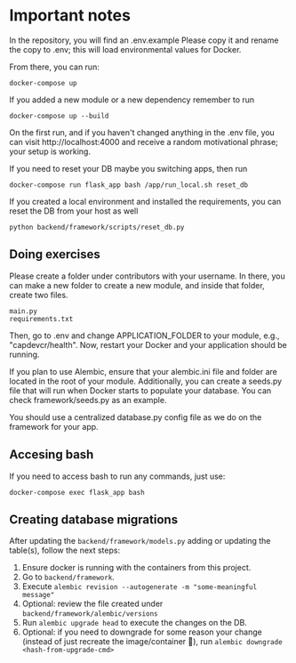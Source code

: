 # Important notes

In the repository, you will find an .env.example Please copy it and rename the copy to .env; this will load environmental values for Docker.

From there, you can run:

```
docker-compose up
```

If you added a new module or a new dependency remember to run

```
docker-compose up --build
```

On the first run, and if you haven't changed anything in the .env file, you can visit http://localhost:4000 and receive a random motivational phrase; your setup is working. 

If you need to reset your DB maybe you switching apps, then run

```
docker-compose run flask_app bash /app/run_local.sh reset_db
```

If you created a local environment and installed the requirements, you can reset the DB from your host as well
```
python backend/framework/scripts/reset_db.py 
```

## Doing exercises 

Please create a folder under contributors with your username. In there, you can make a new folder to create a new module, and inside that folder, create two files.

```
main.py
requirements.txt
```

Then, go to .env and change APPLICATION_FOLDER to your module, e.g., "capdevcr/health". Now, restart your Docker and your application should be running. 

If you plan to use Alembic, ensure that your alembic.ini file and folder are located in the root of your module. Additionally, you can create a seeds.py file that will run when Docker starts to populate your database. You can check framework/seeds.py as an example.

You should use a centralized database.py config file as we do on the framework for your app. 

## Accesing bash

If you need to access bash to run any commands, just use:

```
docker-compose exec flask_app bash
```

## Creating database migrations

After updating the `backend/framework/models.py` adding or updating the table(s), follow the next steps:

1. Ensure docker is running with the containers from this project.
2. Go to `backend/framework`.
3. Execute `alembic revision --autogenerate -m "some-meaningful message"`
4. Optional: review the file created under `backend/framework/alembic/versions`
5. Run `alembic upgrade head` to execute the changes on the DB.
6. Optional: if you need to downgrade for some reason your change (instead of just recreate the image/container 🤯), run `alembic downgrade <hash-from-upgrade-cmd>`
